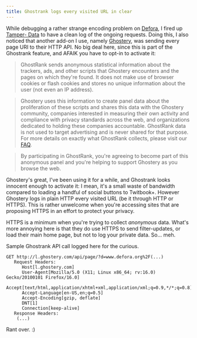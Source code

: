 ```yaml
---
title: Ghostrank logs every visited URL in clear
---
```


While debugging a rather strange encoding problem on
[Defora](https://defora.org), I fired up [Tamper-
Data](https://addons.mozilla.org/en-US/firefox/addon/tamper-data/) to have a
clean log of the ongoing requests. Doing this, I also noticed that another
add-on I use, namely [Ghostery](https://www.ghostery.com/), was sending every
page URI to their HTTP API. No big deal here, since this is part of the
Ghostrank feature, and AFAIK you have to opt-in to activate it:

> GhostRank sends anonymous statistical information about the trackers, ads,
and other scripts that Ghostery encounters and the pages on which they're
found. It does not make use of browser cookies or flash cookies and stores no
unique information about the user (not even an IP address).

>

> Ghostery uses this information to create panel data about the proliferation
of these scripts and shares this data with the Ghostery community, companies
interested in measuring their own activity and compliance with privacy
standards across the web, and organizations dedicated to holding these
companies accountable. GhostRank data is not used to target advertising and is
never shared for that purpose. For more details on exactly what GhostRank
collects, please visit our [FAQ](http://www.ghostery.com/faq).

>

> By participating in GhostRank, you're agreeing to become part of this
anonymous panel and you're helping to support Ghostery as you browse the web.

Ghostery's great, I've been using it for a while, and Ghostrank looks innocent
enough to activate it: I mean, it's a small waste of bandwidth compared to
loading a handful of social buttons to Twitbook+. However Ghostery logs in
plain HTTP every visited URL (be it through HTTP or HTTPS). This is rather
unwelcome when you're accessing sites that are proposing HTTPS in an effort to
protect your privacy.

HTTPS is a minimum when you're trying to collect _anonymous_ data. What's more
annoying here is that they do use HTTPS to send filter-updates, or load their
main home page, but not to log your private data. So... meh.

Sample Ghostrank API call logged here for the curious.

    GET http://l.ghostery.com/api/page/?d=www.defora.org%2F(...)
       Request Headers:
          Host[l.ghostery.com]
          User-Agent[Mozilla/5.0 (X11; Linux x86_64; rv:16.0) Gecko/20100101 Firefox/16.0]
          Accept[text/html,application/xhtml+xml,application/xml;q=0.9,*/*;q=0.8]
          Accept-Language[en-US,en;q=0.5]
          Accept-Encoding[gzip, deflate]
          DNT[1]
          Connection[keep-alive]
       Response Headers:
        (...)

Rant over. :)

